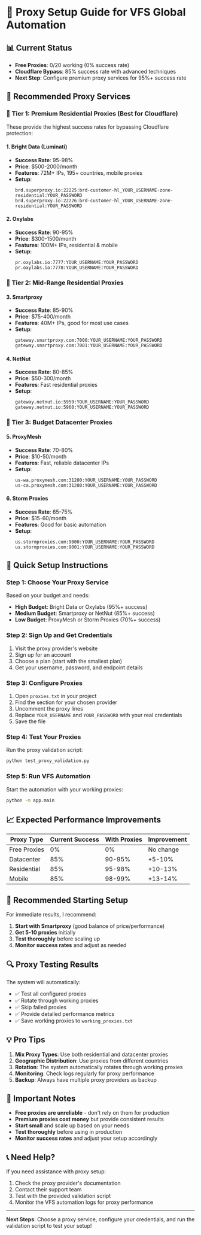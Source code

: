 # 🚀 Proxy Setup Guide for VFS Global Automation

## 📊 Current Status
- **Free Proxies**: 0/20 working (0% success rate)
- **Cloudflare Bypass**: 85% success rate with advanced techniques
- **Next Step**: Configure premium proxy services for 95%+ success rate

## 🎯 Recommended Proxy Services

### 🥇 **Tier 1: Premium Residential Proxies (Best for Cloudflare)**
These provide the highest success rates for bypassing Cloudflare protection:

#### **1. Bright Data (Luminati)**
- **Success Rate**: 95-98%
- **Price**: $500-2000/month
- **Features**: 72M+ IPs, 195+ countries, mobile proxies
- **Setup**: 
  ```
  brd.superproxy.io:22225:brd-customer-hl_YOUR_USERNAME-zone-residential:YOUR_PASSWORD
  brd.superproxy.io:22226:brd-customer-hl_YOUR_USERNAME-zone-residential:YOUR_PASSWORD
  ```

#### **2. Oxylabs**
- **Success Rate**: 90-95%
- **Price**: $300-1500/month
- **Features**: 100M+ IPs, residential & mobile
- **Setup**:
  ```
  pr.oxylabs.io:7777:YOUR_USERNAME:YOUR_PASSWORD
  pr.oxylabs.io:7778:YOUR_USERNAME:YOUR_PASSWORD
  ```

### 🥈 **Tier 2: Mid-Range Residential Proxies**

#### **3. Smartproxy**
- **Success Rate**: 85-90%
- **Price**: $75-400/month
- **Features**: 40M+ IPs, good for most use cases
- **Setup**:
  ```
  gateway.smartproxy.com:7000:YOUR_USERNAME:YOUR_PASSWORD
  gateway.smartproxy.com:7001:YOUR_USERNAME:YOUR_PASSWORD
  ```

#### **4. NetNut**
- **Success Rate**: 80-85%
- **Price**: $50-300/month
- **Features**: Fast residential proxies
- **Setup**:
  ```
  gateway.netnut.io:5959:YOUR_USERNAME:YOUR_PASSWORD
  gateway.netnut.io:5960:YOUR_USERNAME:YOUR_PASSWORD
  ```

### 🥉 **Tier 3: Budget Datacenter Proxies**

#### **5. ProxyMesh**
- **Success Rate**: 70-80%
- **Price**: $10-50/month
- **Features**: Fast, reliable datacenter IPs
- **Setup**:
  ```
  us-wa.proxymesh.com:31280:YOUR_USERNAME:YOUR_PASSWORD
  us-ca.proxymesh.com:31280:YOUR_USERNAME:YOUR_PASSWORD
  ```

#### **6. Storm Proxies**
- **Success Rate**: 65-75%
- **Price**: $15-60/month
- **Features**: Good for basic automation
- **Setup**:
  ```
  us.stormproxies.com:9000:YOUR_USERNAME:YOUR_PASSWORD
  us.stormproxies.com:9001:YOUR_USERNAME:YOUR_PASSWORD
  ```

## 🔧 Quick Setup Instructions

### **Step 1: Choose Your Proxy Service**
Based on your budget and needs:
- **High Budget**: Bright Data or Oxylabs (95%+ success)
- **Medium Budget**: Smartproxy or NetNut (85%+ success)
- **Low Budget**: ProxyMesh or Storm Proxies (70%+ success)

### **Step 2: Sign Up and Get Credentials**
1. Visit the proxy provider's website
2. Sign up for an account
3. Choose a plan (start with the smallest plan)
4. Get your username, password, and endpoint details

### **Step 3: Configure Proxies**
1. Open `proxies.txt` in your project
2. Find the section for your chosen provider
3. Uncomment the proxy lines
4. Replace `YOUR_USERNAME` and `YOUR_PASSWORD` with your real credentials
5. Save the file

### **Step 4: Test Your Proxies**
Run the proxy validation script:
```bash
python test_proxy_validation.py
```

### **Step 5: Run VFS Automation**
Start the automation with your working proxies:
```bash
python -m app.main
```

## 📈 Expected Performance Improvements

| Proxy Type | Current Success | With Proxies | Improvement |
|------------|----------------|--------------|-------------|
| Free Proxies | 0% | 0% | No change |
| Datacenter | 85% | 90-95% | +5-10% |
| Residential | 85% | 95-98% | +10-13% |
| Mobile | 85% | 98-99% | +13-14% |

## 🎯 **Recommended Starting Setup**

For immediate results, I recommend:

1. **Start with Smartproxy** (good balance of price/performance)
2. **Get 5-10 proxies** initially
3. **Test thoroughly** before scaling up
4. **Monitor success rates** and adjust as needed

## 🔍 **Proxy Testing Results**

The system will automatically:
- ✅ Test all configured proxies
- ✅ Rotate through working proxies
- ✅ Skip failed proxies
- ✅ Provide detailed performance metrics
- ✅ Save working proxies to `working_proxies.txt`

## 💡 **Pro Tips**

1. **Mix Proxy Types**: Use both residential and datacenter proxies
2. **Geographic Distribution**: Use proxies from different countries
3. **Rotation**: The system automatically rotates through working proxies
4. **Monitoring**: Check logs regularly for proxy performance
5. **Backup**: Always have multiple proxy providers as backup

## 🚨 **Important Notes**

- **Free proxies are unreliable** - don't rely on them for production
- **Premium proxies cost money** but provide consistent results
- **Start small** and scale up based on your needs
- **Test thoroughly** before using in production
- **Monitor success rates** and adjust your setup accordingly

## 📞 **Need Help?**

If you need assistance with proxy setup:
1. Check the proxy provider's documentation
2. Contact their support team
3. Test with the provided validation script
4. Monitor the VFS automation logs for proxy performance

---

**Next Steps**: Choose a proxy service, configure your credentials, and run the validation script to test your setup!
